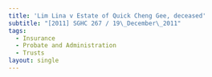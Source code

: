 ```yaml
---
title: 'Lim Lina v Estate of Quick Cheng Gee, deceased'
subtitle: "[2011] SGHC 267 / 19\_December\_2011"
tags:
  - Insurance
  - Probate and Administration
  - Trusts
layout: single
---
```


